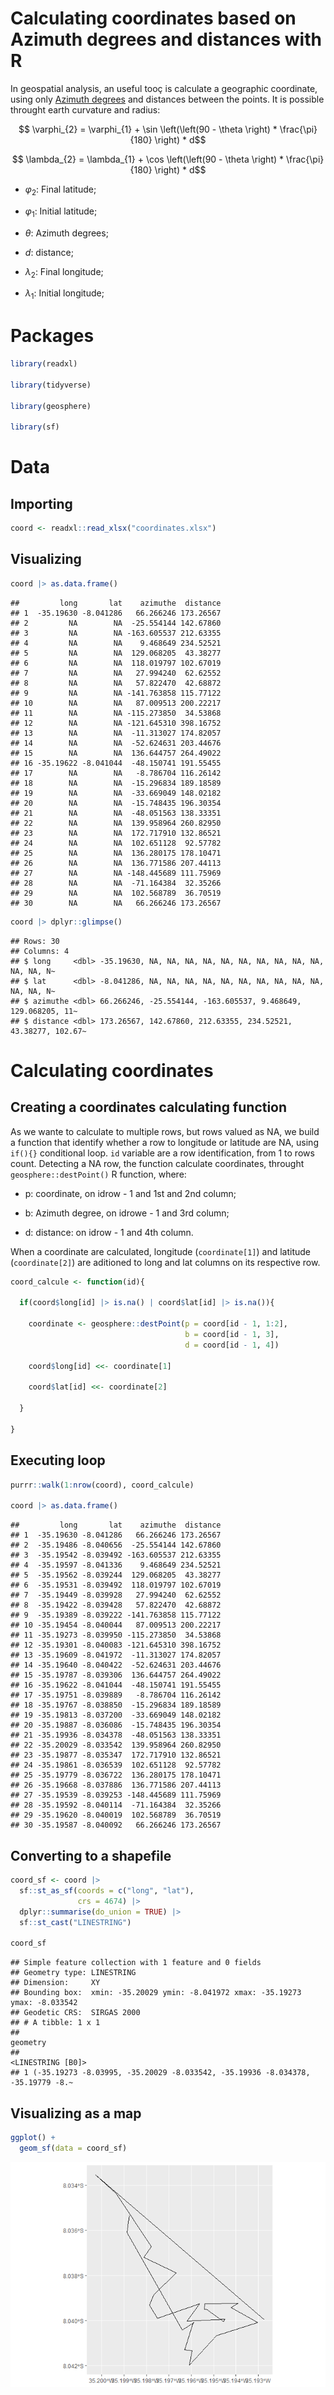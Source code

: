 # Calculating coordinates based on Azimuth degrees and distances with R

In geospatial analysis, an useful tooç is calculate a geographic
coordinate, using only [Azimuth
degrees](https://en.wikipedia.org/wiki/Azimuth#:~:text=The%20azimuth%20is%20the%20angle%20between%20the%20north%20vector%20and,mapping%2C%20mining%2C%20and%20ballistics)
and distances between the points. It is possible throught earth
curvature and radius:

``` math

\varphi_{2} = \varphi_{1} + \sin \left(\left(90 - \theta \right) * \frac{\pi}{180} \right) * d
```

``` math

\lambda_{2} = \lambda_{1} + \cos \left(\left(90 - \theta \right) * \frac{\pi}{180} \right) * d
```

- $`\varphi_{2}`$: Final latitude;

- $`\varphi_{1}`$: Initial latitude;

- $`\theta`$: Azimuth degrees;

- $`d`$: distance;

- $`\lambda_{2}`$: Final longitude;

- $`\lambda_{1}`$: Initial longitude;

# Packages

``` r
library(readxl)

library(tidyverse)

library(geosphere)

library(sf)
```

# Data

## Importing

``` r
coord <- readxl::read_xlsx("coordinates.xlsx")
```

## Visualizing

``` r
coord |> as.data.frame()
```

    ##         long       lat    azimuthe  distance
    ## 1  -35.19630 -8.041286   66.266246 173.26567
    ## 2         NA        NA  -25.554144 142.67860
    ## 3         NA        NA -163.605537 212.63355
    ## 4         NA        NA    9.468649 234.52521
    ## 5         NA        NA  129.068205  43.38277
    ## 6         NA        NA  118.019797 102.67019
    ## 7         NA        NA   27.994240  62.62552
    ## 8         NA        NA   57.822470  42.68872
    ## 9         NA        NA -141.763858 115.77122
    ## 10        NA        NA   87.009513 200.22217
    ## 11        NA        NA -115.273850  34.53868
    ## 12        NA        NA -121.645310 398.16752
    ## 13        NA        NA  -11.313027 174.82057
    ## 14        NA        NA  -52.624631 203.44676
    ## 15        NA        NA  136.644757 264.49022
    ## 16 -35.19622 -8.041044  -48.150741 191.55455
    ## 17        NA        NA   -8.786704 116.26142
    ## 18        NA        NA  -15.296834 189.18589
    ## 19        NA        NA  -33.669049 148.02182
    ## 20        NA        NA  -15.748435 196.30354
    ## 21        NA        NA  -48.051563 138.33351
    ## 22        NA        NA  139.958964 260.82950
    ## 23        NA        NA  172.717910 132.86521
    ## 24        NA        NA  102.651128  92.57782
    ## 25        NA        NA  136.280175 178.10471
    ## 26        NA        NA  136.771586 207.44113
    ## 27        NA        NA -148.445689 111.75969
    ## 28        NA        NA  -71.164384  32.35266
    ## 29        NA        NA  102.568789  36.70519
    ## 30        NA        NA   66.266246 173.26567

``` r
coord |> dplyr::glimpse()
```

    ## Rows: 30
    ## Columns: 4
    ## $ long     <dbl> -35.19630, NA, NA, NA, NA, NA, NA, NA, NA, NA, NA, NA, NA, N~
    ## $ lat      <dbl> -8.041286, NA, NA, NA, NA, NA, NA, NA, NA, NA, NA, NA, NA, N~
    ## $ azimuthe <dbl> 66.266246, -25.554144, -163.605537, 9.468649, 129.068205, 11~
    ## $ distance <dbl> 173.26567, 142.67860, 212.63355, 234.52521, 43.38277, 102.67~

# Calculating coordinates

## Creating a coordinates calculating function

As we wante to calculate to multiple rows, but rows valued as NA, we
build a function that identify whether a row to longitude or latitude
are NA, using `if(){}` conditional loop. `id` variable are a row
identification, from 1 to rows count. Detecting a NA row, the function
calculate coordinates, throught `geosphere::destPoint()` R function,
where:

- p: coordinate, on idrow - 1 and 1st and 2nd column;

- b: Azimuth degree, on idrowe - 1 and 3rd column;

- d: distance: on idrow - 1 and 4th column.

When a coordinate are calculated, longitude (`coordinate[1]`) and
latitude (`coordinate[2]`) are aditioned to long and lat columns on its
respective row.

``` r
coord_calcule <- function(id){
  
  if(coord$long[id] |> is.na() | coord$lat[id] |> is.na()){
    
    coordinate <- geosphere::destPoint(p = coord[id - 1, 1:2],
                                       b = coord[id - 1, 3],
                                       d = coord[id - 1, 4])
    
    coord$long[id] <<- coordinate[1]
    
    coord$lat[id] <<- coordinate[2]
    
  }
  
}
```

## Executing loop

``` r
purrr::walk(1:nrow(coord), coord_calcule)

coord |> as.data.frame()
```

    ##         long       lat    azimuthe  distance
    ## 1  -35.19630 -8.041286   66.266246 173.26567
    ## 2  -35.19486 -8.040656  -25.554144 142.67860
    ## 3  -35.19542 -8.039492 -163.605537 212.63355
    ## 4  -35.19597 -8.041336    9.468649 234.52521
    ## 5  -35.19562 -8.039244  129.068205  43.38277
    ## 6  -35.19531 -8.039492  118.019797 102.67019
    ## 7  -35.19449 -8.039928   27.994240  62.62552
    ## 8  -35.19422 -8.039428   57.822470  42.68872
    ## 9  -35.19389 -8.039222 -141.763858 115.77122
    ## 10 -35.19454 -8.040044   87.009513 200.22217
    ## 11 -35.19273 -8.039950 -115.273850  34.53868
    ## 12 -35.19301 -8.040083 -121.645310 398.16752
    ## 13 -35.19609 -8.041972  -11.313027 174.82057
    ## 14 -35.19640 -8.040422  -52.624631 203.44676
    ## 15 -35.19787 -8.039306  136.644757 264.49022
    ## 16 -35.19622 -8.041044  -48.150741 191.55455
    ## 17 -35.19751 -8.039889   -8.786704 116.26142
    ## 18 -35.19767 -8.038850  -15.296834 189.18589
    ## 19 -35.19813 -8.037200  -33.669049 148.02182
    ## 20 -35.19887 -8.036086  -15.748435 196.30354
    ## 21 -35.19936 -8.034378  -48.051563 138.33351
    ## 22 -35.20029 -8.033542  139.958964 260.82950
    ## 23 -35.19877 -8.035347  172.717910 132.86521
    ## 24 -35.19861 -8.036539  102.651128  92.57782
    ## 25 -35.19779 -8.036722  136.280175 178.10471
    ## 26 -35.19668 -8.037886  136.771586 207.44113
    ## 27 -35.19539 -8.039253 -148.445689 111.75969
    ## 28 -35.19592 -8.040114  -71.164384  32.35266
    ## 29 -35.19620 -8.040019  102.568789  36.70519
    ## 30 -35.19587 -8.040092   66.266246 173.26567

## Converting to a shapefile

``` r
coord_sf <- coord |> 
  sf::st_as_sf(coords = c("long", "lat"),
               crs = 4674) |> 
  dplyr::summarise(do_union = TRUE) |> 
  sf::st_cast("LINESTRING")

coord_sf
```

    ## Simple feature collection with 1 feature and 0 fields
    ## Geometry type: LINESTRING
    ## Dimension:     XY
    ## Bounding box:  xmin: -35.20029 ymin: -8.041972 xmax: -35.19273 ymax: -8.033542
    ## Geodetic CRS:  SIRGAS 2000
    ## # A tibble: 1 x 1
    ##                                                                        geometry
    ##                                                               <LINESTRING [B0]>
    ## 1 (-35.19273 -8.03995, -35.20029 -8.033542, -35.19936 -8.034378, -35.19779 -8.~

## Visualizing as a map

``` r
ggplot() +
  geom_sf(data = coord_sf)
```

![](README_files/figure-gfm/unnamed-chunk-23-1.png)<!-- -->

